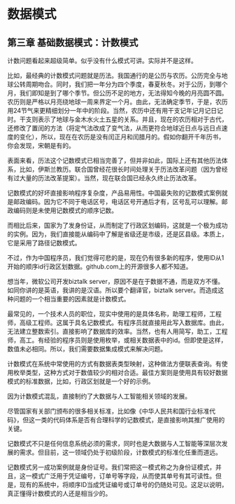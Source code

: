 # 数据模式
## 第三章 基础数据模式：计数模式
 
计数问题看起来超级简单。似乎没有什么模式可讲。实际并不是这样。
  
比如，最经典的计数模式问题就是历法。我国通行的是公历与农历。公历完全与地球公转周期吻合。同时，我们把一年分为四个季度，春夏秋冬。对于公历，到哪个月，我们即知是到了哪个季节。但公历不足的地方，无法得知今晚的月亮圆不圆。农历则是严格以月亮绕地球一周来界定一个月。由此，无法确定季节，于是，农历用24节气来更精细划分一年中的阶段。当然，农历中还有用干支记年记月记日记时。干支则表示了地球与金木水火土五星的关系。并且，现在的农历相对于古代，还修改了置闰的方法（将定气法改成了变气法，从而更符合地球近日点与远日点速度的变化），所以，现在在农历是没有闰正月和闰腊月的。假如你翻开千年历书，你会发现，宋朝是有的。
  
表面来看，历法这个记数模式已相当完善了，但并非如此，国际上还有其他历法体系，比如，伊斯兰教历。联合国曾经花很长时间处理关于历法改革问题（因为曾经有过大量的历法改革提案）。当然，现在联合国已经永久终止历法改革。
  
记数模式的好坏直接影响程序复杂度，产品易用性。中国最失败的记数模式案例就是邮政编码。因为它不同于电话区号，电话区号开通后才有，区号乱可以理解。邮政编码则是未使用记数模式的顺序记数。
   
而相比后来，国家为了发身份证，从而制定了行政区划编码，这就是一个极为成功的实例。因为，我们直接能从编码中了解是省级还是市级，还是区县级。本质上，它是采用了路径记数模式。
   
不过，作为中国程序员，我们觉得可悲的是，现在仍有很多新的程序，使用ID从1开始的顺序id行政区划数据。github.com上的开源很多人都不知道。
   
想当年，微软公司开发biztalk server，原因不是在于数据不通，而是双方不懂。如同你讲的是英语，我讲的是汉语。所以要个翻译官，biztalk server。而造成这种问题的一个相当重要的因素就是计数模式。
  
最常见的，一个技术人员的职位，现实中使用的是具体名称，助理工程师，工程师，高级工程师。这属于具名记数模式。有程序员就直接用此写入数据库。由此，无法建立整数索引。直接影响了数据库的效率。当然，也有人用简写，助工，工程师，高工。有经验的程序员则是使用枚举，或相关数据表中的id。但即使是这样，数值未必相同。所以，我们需要数据集成模式来解决问题。
   
计数模式在系统中常使用的方式有数据表类型映射，这种做法方便联表查询。有使用枚举类型，这种方式对于数值较少的相对合适。最佳方案则是使用具有较好数据模式的标准数据，比如，行政区划就是一个好的示例。
   
因为计数模式混乱，直接制约了大数据与人工智能相关领域的发展。
   
尽管国家有关部门颁布的很多相关标准，比如像《中华人民共和国行业标准代码》，但这一类的代码体系是否有合理科学的记数模式，是直接影响其推广使用的关键。
   
记数模式不只是任何信息系统必须的需求，同时也是大数据与人工智能等深层次发展的需求。但目前，这一领域仍处于初级阶段，计数模式的标准化任重而道远。
    
记数模式另一成功案例就是身份证号。我们常把这一模式称之为身份证模式，并且，这一模式广泛用于凭证编号，订单号等字段，从而使其单号有其可读性。但是，现有的系统中，将顺序ID当成凭证编号或订单号的仍随处可见。这足以说明，真正懂得计数模式的人还是相当少的。